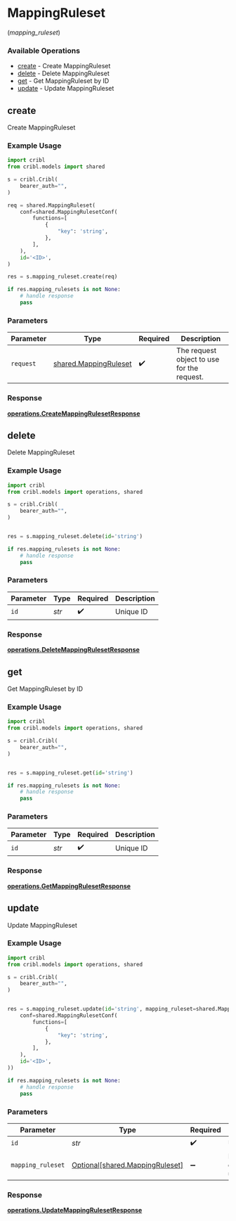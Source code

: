 # MappingRuleset
(*mapping_ruleset*)

### Available Operations

* [create](#create) - Create MappingRuleset
* [delete](#delete) - Delete MappingRuleset
* [get](#get) - Get MappingRuleset by ID
* [update](#update) - Update MappingRuleset

## create

Create MappingRuleset

### Example Usage

```python
import cribl
from cribl.models import shared

s = cribl.Cribl(
    bearer_auth="",
)

req = shared.MappingRuleset(
    conf=shared.MappingRulesetConf(
        functions=[
            {
                "key": 'string',
            },
        ],
    ),
    id='<ID>',
)

res = s.mapping_ruleset.create(req)

if res.mapping_rulesets is not None:
    # handle response
    pass
```

### Parameters

| Parameter                                                      | Type                                                           | Required                                                       | Description                                                    |
| -------------------------------------------------------------- | -------------------------------------------------------------- | -------------------------------------------------------------- | -------------------------------------------------------------- |
| `request`                                                      | [shared.MappingRuleset](../../models/shared/mappingruleset.md) | :heavy_check_mark:                                             | The request object to use for the request.                     |


### Response

**[operations.CreateMappingRulesetResponse](../../models/operations/createmappingrulesetresponse.md)**


## delete

Delete MappingRuleset

### Example Usage

```python
import cribl
from cribl.models import operations, shared

s = cribl.Cribl(
    bearer_auth="",
)


res = s.mapping_ruleset.delete(id='string')

if res.mapping_rulesets is not None:
    # handle response
    pass
```

### Parameters

| Parameter          | Type               | Required           | Description        |
| ------------------ | ------------------ | ------------------ | ------------------ |
| `id`               | *str*              | :heavy_check_mark: | Unique ID          |


### Response

**[operations.DeleteMappingRulesetResponse](../../models/operations/deletemappingrulesetresponse.md)**


## get

Get MappingRuleset by ID

### Example Usage

```python
import cribl
from cribl.models import operations, shared

s = cribl.Cribl(
    bearer_auth="",
)


res = s.mapping_ruleset.get(id='string')

if res.mapping_rulesets is not None:
    # handle response
    pass
```

### Parameters

| Parameter          | Type               | Required           | Description        |
| ------------------ | ------------------ | ------------------ | ------------------ |
| `id`               | *str*              | :heavy_check_mark: | Unique ID          |


### Response

**[operations.GetMappingRulesetResponse](../../models/operations/getmappingrulesetresponse.md)**


## update

Update MappingRuleset

### Example Usage

```python
import cribl
from cribl.models import operations, shared

s = cribl.Cribl(
    bearer_auth="",
)


res = s.mapping_ruleset.update(id='string', mapping_ruleset=shared.MappingRuleset(
    conf=shared.MappingRulesetConf(
        functions=[
            {
                "key": 'string',
            },
        ],
    ),
    id='<ID>',
))

if res.mapping_rulesets is not None:
    # handle response
    pass
```

### Parameters

| Parameter                                                                | Type                                                                     | Required                                                                 | Description                                                              |
| ------------------------------------------------------------------------ | ------------------------------------------------------------------------ | ------------------------------------------------------------------------ | ------------------------------------------------------------------------ |
| `id`                                                                     | *str*                                                                    | :heavy_check_mark:                                                       | Unique ID                                                                |
| `mapping_ruleset`                                                        | [Optional[shared.MappingRuleset]](../../models/shared/mappingruleset.md) | :heavy_minus_sign:                                                       | MappingRuleset object to be updated                                      |


### Response

**[operations.UpdateMappingRulesetResponse](../../models/operations/updatemappingrulesetresponse.md)**

